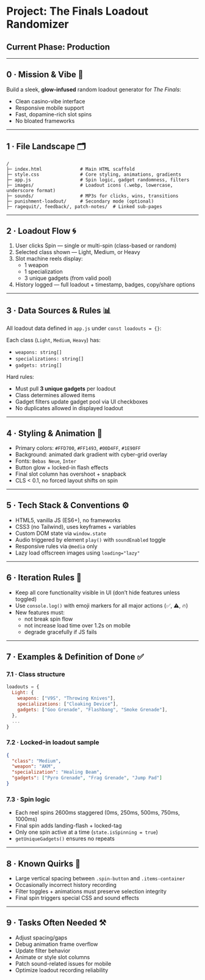 # Project: The Finals Loadout Randomizer
## Current Phase: Production

---

## 0 · Mission & Vibe 🎰
Build a sleek, **glow-infused** random loadout generator for _The Finals_:
- Clean casino-vibe interface
- Responsive mobile support
- Fast, dopamine-rich slot spins
- No bloated frameworks

---

## 1 · File Landscape 🗂️
```
/
├─ index.html              # Main HTML scaffold
├─ style.css               # Core styling, animations, gradients
├─ app.js                  # Spin logic, gadget randomness, filters
├─ images/                 # Loadout icons (.webp, lowercase, underscore format)
├─ sounds/                 # MP3s for clicks, wins, transitions
├─ punishment-loadout/     # Secondary mode (optional)
├─ ragequit/, feedback/, patch-notes/  # Linked sub-pages
```

---

## 2 · Loadout Flow 🌀
1. User clicks Spin — single or multi-spin (class-based or random)
2. Selected class shown — Light, Medium, or Heavy
3. Slot machine reels display:
   - 1 weapon
   - 1 specialization
   - 3 unique gadgets (from valid pool)
4. History logged — full loadout + timestamp, badges, copy/share options

---

## 3 · Data Sources & Rules 📊
All loadout data defined in `app.js` under `const loadouts = {}`:

Each class (`Light`, `Medium`, `Heavy`) has:
- `weapons: string[]`
- `specializations: string[]`
- `gadgets: string[]`

Hard rules:
- Must pull **3 unique gadgets** per loadout
- Class determines allowed items
- Gadget filters update gadget pool via UI checkboxes
- No duplicates allowed in displayed loadout

---

## 4 · Styling & Animation 🎨
- Primary colors: `#FFD700`, `#FF1493`, `#00D4FF`, `#1E90FF`
- Background: animated dark gradient with cyber-grid overlay
- Fonts: `Bebas Neue`, `Inter`
- Button glow + locked-in flash effects
- Final slot column has overshoot + snapback
- CLS < 0.1, no forced layout shifts on spin

---

## 5 · Tech Stack & Conventions ⚙️
- HTML5, vanilla JS (ES6+), no frameworks
- CSS3 (no Tailwind), uses keyframes + variables
- Custom DOM state via `window.state`
- Audio triggered by element `play()` with `soundEnabled` toggle
- Responsive rules via `@media` only
- Lazy load offscreen images using `loading="lazy"`

---

## 6 · Iteration Rules 🧪
- Keep all core functionality visible in UI (don’t hide features unless toggled)
- Use `console.log()` with emoji markers for all major actions (✅, ⚠️, 🔥)
- New features must:
  - not break spin flow
  - not increase load time over 1.2s on mobile
  - degrade gracefully if JS fails

---

## 7 · Examples & Definition of Done ✅

### 7.1 · Class structure
```js
loadouts = {
  Light: {
    weapons: ["V9S", "Throwing Knives"],
    specializations: ["Cloaking Device"],
    gadgets: ["Goo Grenade", "Flashbang", "Smoke Grenade"],
  },
  ...
}
```

### 7.2 · Locked-in loadout sample
```json
{
  "class": "Medium",
  "weapon": "AKM",
  "specialization": "Healing Beam",
  "gadgets": ["Pyro Grenade", "Frag Grenade", "Jump Pad"]
}
```

### 7.3 · Spin logic
- Each reel spins 2600ms staggered (0ms, 250ms, 500ms, 750ms, 1000ms)
- Final spin adds landing-flash + locked-tag
- Only one spin active at a time (`state.isSpinning = true`)
- `getUniqueGadgets()` ensures no repeats

---

## 8 · Known Quirks 🐞
- Large vertical spacing between `.spin-button` and `.items-container`
- Occasionally incorrect history recording
- Filter toggles + animations must preserve selection integrity
- Final spin triggers special CSS and sound effects

---

## 9 · Tasks Often Needed ⚒️
- Adjust spacing/gaps
- Debug animation frame overflow
- Update filter behavior
- Animate or style slot columns
- Patch sound-related issues for mobile
- Optimize loadout recording reliability
